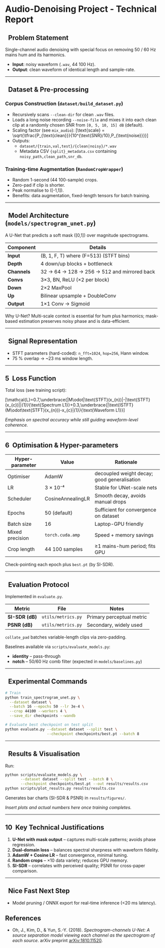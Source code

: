 # Audio-Denoising Project ‑ Technical Report

## &nbsp;&nbsp;Problem Statement
Single-channel audio denoising with special focus on removing 50 / 60 Hz mains hum and its harmonics.

* **Input**: noisy waveform (`.wav`, 44 100 Hz).
* **Output**: clean waveform of identical length and sample-rate.

---

## &nbsp;&nbsp;Dataset & Pre-processing
###  Corpus Construction (`dataset/build_dataset.py`)
* Recursively scans `--clean-dir` for clean `.wav` files.
* Loads a long noise recording `--noise-file` and mixes it into each clean clip at a randomly chosen SNR from `[0, 5, 10, 15] dB` (default).
* Scaling factor (see `mix_audio`):
  \[\text{scale} = \sqrt{\tfrac{P_{\text{clean}}}{10^{\text{SNR}/10}\,P_{\text{noise}}}}\]
* Outputs:
  * `dataset/{train,val,test}/{clean|noisy}/*.wav`
  * Metadata CSV `{split}_metadata.csv` containing `noisy_path,clean_path,snr_db`.

###  Training-time Augmentation (`RandomCropWrapper`)
* Random 1-second (44 100-sample) crops.
* Zero-pad if clip is shorter.
* Peak normalise to \([-1,1]\).
* Benefits: data augmentation, fixed-length tensors for batch training.

---

## &nbsp;&nbsp;Model Architecture (`models/spectrogram_unet.py`)
A U-Net that predicts a soft mask \([0,1]\) over magnitude spectrograms.

| Component  | Details |
|----------- |---------|
| **Input**  | (B, 1, F, T) where \(F=513\) (STFT bins) |
| **Depth**  | 4 down/up blocks + bottleneck |
| **Channels** | 32 → 64 → 128 → 256 → 512 and mirrored back |
| **Convs**  | 3×3, BN, ReLU (×2 per block) |
| **Down**   | 2×2 MaxPool |
| **Up**     | Bilinear upsample + DoubleConv |
| **Output** | 1×1 Conv → Sigmoid |

Why U-Net? Multi-scale context is essential for hum plus harmonics; mask-based estimation preserves noisy phase and is data-efficient.

---

## &nbsp;&nbsp;Signal Representation
* STFT parameters (hard-coded): `n_fft=1024`, `hop=256`, Hann window.
* 75 % overlap → ~23 ms window length.

---

## 5&nbsp;&nbsp;Loss Function
Total loss (see training script):

\[\mathcal{L}=0.7\,\underbrace{\|M\odot|\text{STFT}(x_{n})|-|\text{STFT}(x_{c})|\|_{1}}_{\text{Spectrum L1}}+0.3\,\underbrace{\|\text{ISTFT}(M\odot\text{STFT}(x_{n}))-x_{c}\|_{1}}_{\text{Waveform L1}}\]

*Emphasis on spectral accuracy while still guiding waveform-level coherence.*

---

## 6&nbsp;&nbsp;Optimisation & Hyper-parameters
| Hyper-parameter | Value | Rationale |
|-----------------|-------|-----------|
| Optimiser       | AdamW | decoupled weight decay; good generalisation |
| LR              | 3 × 10⁻⁴ | Stable for UNet-scale nets |
| Scheduler       | CosineAnnealingLR | Smooth decay, avoids manual drops |
| Epochs          | 50 (default) | Sufficient for convergence on dataset |
| Batch size      | 16 | Laptop-GPU friendly |
| Mixed precision | `torch.cuda.amp` | Speed + memory savings |
| Crop length     | 44 100 samples | ≥1 mains-hum period; fits GPU |

Check-pointing each epoch plus `best.pt` (by SI-SDR).

---

## &nbsp;&nbsp;Evaluation Protocol
Implemented in `evaluate.py`.

| Metric | File | Notes |
|--------|------|-------|
| **SI-SDR (dB)** | `utils/metrics.py` | Primary perceptual metric |
| **PSNR (dB)**   | `utils/metrics.py` | Secondary, widely used |

`collate_pad` batches variable-length clips via zero-padding.

Baselines available via `scripts/evaluate_models.py`:
* **identity** – pass-through
* **notch** – 50/60 Hz comb filter (expected in `models/baselines.py`)

---

## &nbsp;&nbsp;Experimental Commands
```bash
# Train
python train_spectrogram_unet.py \
  --dataset dataset \
  --batch 16 --epochs 50 --lr 3e-4 \
  --crop 44100 --workers 4 \
  --save_dir checkpoints --wandb

# Evaluate best checkpoint on test split
python evaluate.py --dataset dataset --split test \
                   --checkpoint checkpoints/best.pt --batch 8
```

---

## &nbsp;&nbsp;Results & Visualisation
Run:
```bash
python scripts/evaluate_models.py \
       --dataset dataset --split test --batch 8 \
       --checkpoint checkpoints/best.pt --out results/results.csv
python scripts/plot_results.py results/results.csv
```
Generates bar charts (SI-SDR & PSNR) in `results/figures/`.

*Insert plots and actual numbers here once training completes.*

---

## 10&nbsp;&nbsp;Key Technical Justifications
1. **U-Net with mask output** – captures multi-scale patterns; avoids phase regression.
2. **Dual-domain loss** – balances spectral sharpness with waveform fidelity.
3. **AdamW + Cosine LR** – fast convergence, minimal tuning.
4. **Random crops** – ×10 data variety; reduces GPU memory.
5. **SI-SDR** – correlates with perceived quality; PSNR for cross-paper comparison.

---

## &nbsp;&nbsp;Nice Fast Next Step
* Model pruning / ONNX export for real-time inference (<20 ms latency).

## References

* Oh, J., Kim, D., & Yun, S.-Y. (2018). *Spectrogram-channels U-Net: A source separation model viewing each channel as the spectrogram of each source*. arXiv preprint [arXiv:1810.11520](https://arxiv.org/abs/1810.11520).

